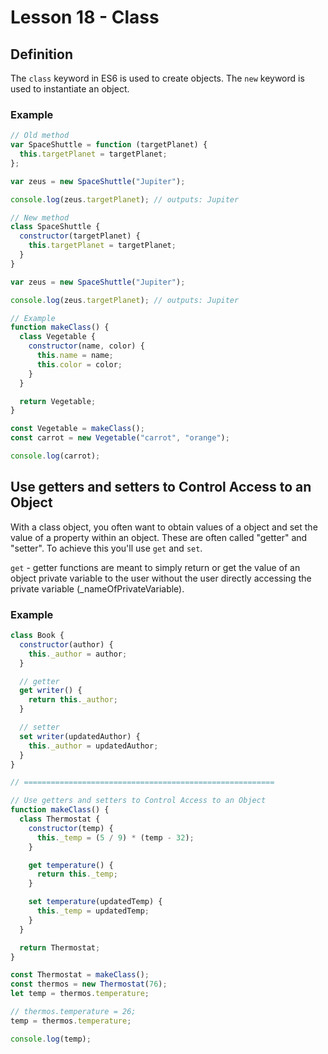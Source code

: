 # Lesson 18 - Class

## Definition

The `class` keyword in ES6 is used to create objects. The `new` keyword is used to instantiate an object.

### Example

```js
// Old method
var SpaceShuttle = function (targetPlanet) {
  this.targetPlanet = targetPlanet;
};

var zeus = new SpaceShuttle("Jupiter");

console.log(zeus.targetPlanet); // outputs: Jupiter

// New method
class SpaceShuttle {
  constructor(targetPlanet) {
    this.targetPlanet = targetPlanet;
  }
}

var zeus = new SpaceShuttle("Jupiter");

console.log(zeus.targetPlanet); // outputs: Jupiter

// Example
function makeClass() {
  class Vegetable {
    constructor(name, color) {
      this.name = name;
      this.color = color;
    }
  }

  return Vegetable;
}

const Vegetable = makeClass();
const carrot = new Vegetable("carrot", "orange");

console.log(carrot);
```

## Use getters and setters to Control Access to an Object

With a class object, you often want to obtain values of a object and set the value of a property within an object. These are often called "getter" and "setter". To achieve this you'll use `get` and `set`.

`get` - getter functions are meant to simply return or get the value of an object private variable to the user without the user directly accessing the private variable (\_nameOfPrivateVariable).

### Example

```js
class Book {
  constructor(author) {
    this._author = author;
  }

  // getter
  get writer() {
    return this._author;
  }

  // setter
  set writer(updatedAuthor) {
    this._author = updatedAuthor;
  }
}

// ========================================================

// Use getters and setters to Control Access to an Object
function makeClass() {
  class Thermostat {
    constructor(temp) {
      this._temp = (5 / 9) * (temp - 32);
    }

    get temperature() {
      return this._temp;
    }

    set temperature(updatedTemp) {
      this._temp = updatedTemp;
    }
  }

  return Thermostat;
}

const Thermostat = makeClass();
const thermos = new Thermostat(76);
let temp = thermos.temperature;

// thermos.temperature = 26;
temp = thermos.temperature;

console.log(temp);
```
